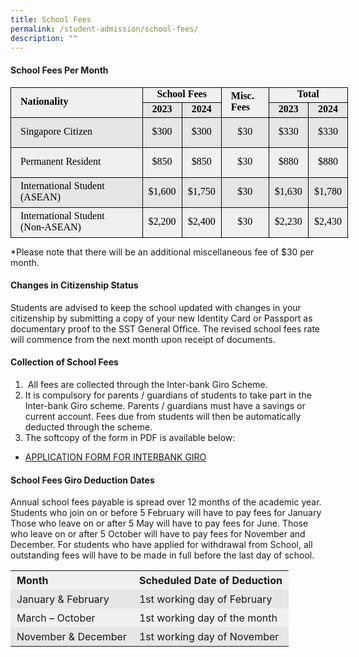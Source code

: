 ```yaml
---
title: School Fees
permalink: /student-admission/school-fees/
description: ""
---
```

#### School Fees Per Month

  

<table style="font-family: Arial, Helvetica, sans-serif; font-size: small; font-style: normal; font-variant-ligatures: normal; font-variant-caps: normal; font-weight: 400; letter-spacing: normal; orphans: 2; text-align: start; text-transform: none; white-space: normal; widows: 2; word-spacing: 0px; -webkit-text-stroke-width: 0px; background-color: rgb(255, 255, 255); text-decoration-thickness: initial; text-decoration-style: initial; text-decoration-color: initial; color: rgb(80, 0, 80); border-collapse: collapse; width: 405pt;" width="540" cellspacing="0" cellpadding="0" border="0"><colgroup><col style="width: 165pt;" width="220"><col style="width: 48pt;" span="5" width="64"></colgroup><tbody><tr style="height: 15pt;" height="20"><td style="margin: 0px; height: 30pt; width: 165pt; font-size: 12pt; font-weight: 700; font-family: &quot;Times New Roman&quot;, serif; vertical-align: middle; border-width: 1pt 0.5pt 0.5pt 1pt; border-style: solid; border-color: windowtext; background: rgb(240, 240, 240); padding-left: 15px; padding-top: 1px; padding-right: 1px; color: black;" width="220" height="40" rowspan="2">Nationality</td><td style="margin: 0px; border-left: none; width: 96pt; font-size: 12pt; font-weight: 700; font-family: &quot;Times New Roman&quot;, serif; text-align: center; vertical-align: middle; border-top: 1pt solid windowtext; border-right: 0.5pt solid windowtext; border-bottom: 0.5pt solid windowtext; background: rgb(240, 240, 240); padding-top: 1px; padding-right: 1px; padding-left: 1px; color: black;" width="128" colspan="2">School Fees</td><td style="margin: 0px; width: 48pt; font-size: 12pt; font-weight: 700; font-family: &quot;Times New Roman&quot;, serif; vertical-align: middle; border-width: 1pt 0.5pt 0.5pt; border-style: solid; border-color: windowtext; background: rgb(240, 240, 240); padding-left: 15px; padding-top: 1px; padding-right: 1px; color: black;" width="64" rowspan="2">Misc. Fees</td><td style="margin: 0px; border-right: 1pt solid black; border-left: none; width: 96pt; font-size: 12pt; font-weight: 700; font-family: &quot;Times New Roman&quot;, serif; text-align: center; vertical-align: middle; border-top: 1pt solid windowtext; border-bottom: 0.5pt solid windowtext; background: rgb(240, 240, 240); padding-top: 1px; padding-right: 1px; padding-left: 1px; color: black;" width="128" colspan="2">Total</td></tr><tr style="height: 15pt;" height="20"><td style="margin: 0px; height: 15pt; border-top: none; border-left: none; width: 48pt; font-size: 12pt; font-weight: 700; font-family: &quot;Times New Roman&quot;, serif; text-align: center; vertical-align: middle; border-right: 0.5pt solid windowtext; border-bottom: 0.5pt solid windowtext; background: rgb(230, 230, 230); padding-top: 1px; padding-right: 1px; padding-left: 1px; color: black;" width="64" height="20">2023</td><td style="margin: 0px; border-top: none; border-left: none; width: 48pt; font-size: 12pt; font-weight: 700; font-family: &quot;Times New Roman&quot;, serif; text-align: center; vertical-align: middle; border-right: 0.5pt solid windowtext; border-bottom: 0.5pt solid windowtext; background: rgb(230, 230, 230); padding-top: 1px; padding-right: 1px; padding-left: 1px; color: black;" width="64">2024</td><td style="margin: 0px; border-top: none; border-left: none; width: 48pt; font-size: 12pt; font-weight: 700; font-family: &quot;Times New Roman&quot;, serif; text-align: center; vertical-align: middle; border-right: 0.5pt solid windowtext; border-bottom: 0.5pt solid windowtext; background: rgb(230, 230, 230); padding-top: 1px; padding-right: 1px; padding-left: 1px; color: black;" width="64">2023</td><td style="margin: 0px; border-top: none; border-left: none; width: 48pt; font-size: 12pt; font-weight: 700; font-family: &quot;Times New Roman&quot;, serif; text-align: center; vertical-align: middle; border-right: 1pt solid windowtext; border-bottom: 0.5pt solid windowtext; background: rgb(230, 230, 230); padding-top: 1px; padding-right: 1px; padding-left: 1px; color: black;" width="64">2024</td></tr><tr style="height: 36pt;" height="48"><td style="margin: 0px; height: 36pt; border-top: none; width: 165pt; font-size: 12pt; font-family: &quot;Times New Roman&quot;, serif; vertical-align: middle; border-right: 0.5pt solid windowtext; border-bottom: 0.5pt solid windowtext; border-left: 1pt solid windowtext; background: rgb(230, 230, 230); padding-left: 15px; padding-top: 1px; padding-right: 1px; color: black;" width="220" height="48">Singapore Citizen</td><td style="margin: 0px; border-top: none; border-left: none; width: 48pt; font-size: 12pt; font-family: &quot;Times New Roman&quot;, serif; text-align: center; vertical-align: middle; border-right: 0.5pt solid windowtext; border-bottom: 0.5pt solid windowtext; background: rgb(230, 230, 230); padding-top: 1px; padding-right: 1px; padding-left: 1px; color: black;" width="64">$300</td><td style="margin: 0px; border-top: none; border-left: none; width: 48pt; font-size: 12pt; font-family: &quot;Times New Roman&quot;, serif; text-align: center; vertical-align: middle; border-right: 0.5pt solid windowtext; border-bottom: 0.5pt solid windowtext; background: rgb(230, 230, 230); padding-top: 1px; padding-right: 1px; padding-left: 1px; color: black;" width="64">$300</td><td style="margin: 0px; border-top: none; border-left: none; width: 48pt; font-size: 12pt; font-family: &quot;Times New Roman&quot;, serif; text-align: center; vertical-align: middle; border-right: 0.5pt solid windowtext; border-bottom: 0.5pt solid windowtext; background: rgb(230, 230, 230); padding-top: 1px; padding-right: 1px; padding-left: 1px; color: black;" width="64">$30</td><td style="margin: 0px; border-top: none; border-left: none; width: 48pt; font-size: 12pt; font-family: &quot;Times New Roman&quot;, serif; text-align: center; vertical-align: middle; border-right: 0.5pt solid windowtext; border-bottom: 0.5pt solid windowtext; background: rgb(230, 230, 230); padding-top: 1px; padding-right: 1px; padding-left: 1px; color: black;" width="64">$330</td><td style="margin: 0px; border-top: none; border-left: none; width: 48pt; font-size: 12pt; font-family: &quot;Times New Roman&quot;, serif; text-align: center; vertical-align: middle; border-right: 1pt solid windowtext; border-bottom: 0.5pt solid windowtext; background: rgb(230, 230, 230); padding-top: 1px; padding-right: 1px; padding-left: 1px; color: black;" width="64">$330</td></tr><tr style="height: 36pt;" height="48"><td style="margin: 0px; height: 36pt; border-top: none; width: 165pt; font-size: 12pt; font-family: &quot;Times New Roman&quot;, serif; vertical-align: middle; border-right: 0.5pt solid windowtext; border-bottom: 0.5pt solid windowtext; border-left: 1pt solid windowtext; background: rgb(240, 240, 240); padding-left: 15px; padding-top: 1px; padding-right: 1px; color: black;" width="220" height="48">Permanent Resident</td><td style="margin: 0px; border-top: none; border-left: none; width: 48pt; font-size: 12pt; font-family: &quot;Times New Roman&quot;, serif; text-align: center; vertical-align: middle; border-right: 0.5pt solid windowtext; border-bottom: 0.5pt solid windowtext; background: rgb(240, 240, 240); padding-top: 1px; padding-right: 1px; padding-left: 1px; color: black;" width="64">$850</td><td style="margin: 0px; border-top: none; border-left: none; width: 48pt; font-size: 12pt; font-family: &quot;Times New Roman&quot;, serif; text-align: center; vertical-align: middle; border-right: 0.5pt solid windowtext; border-bottom: 0.5pt solid windowtext; background: rgb(240, 240, 240); padding-top: 1px; padding-right: 1px; padding-left: 1px; color: black;" width="64">$850</td><td style="margin: 0px; border-top: none; border-left: none; width: 48pt; font-size: 12pt; font-family: &quot;Times New Roman&quot;, serif; text-align: center; vertical-align: middle; border-right: 0.5pt solid windowtext; border-bottom: 0.5pt solid windowtext; background: rgb(240, 240, 240); padding-top: 1px; padding-right: 1px; padding-left: 1px; color: black;" width="64">$30</td><td style="margin: 0px; border-top: none; border-left: none; width: 48pt; font-size: 12pt; font-family: &quot;Times New Roman&quot;, serif; text-align: center; vertical-align: middle; border-right: 0.5pt solid windowtext; border-bottom: 0.5pt solid windowtext; background: rgb(240, 240, 240); padding-top: 1px; padding-right: 1px; padding-left: 1px; color: black;" width="64">$880</td><td style="margin: 0px; border-top: none; border-left: none; width: 48pt; font-size: 12pt; font-family: &quot;Times New Roman&quot;, serif; text-align: center; vertical-align: middle; border-right: 1pt solid windowtext; border-bottom: 0.5pt solid windowtext; background: rgb(240, 240, 240); padding-top: 1px; padding-right: 1px; padding-left: 1px; color: black;" width="64">$880</td></tr><tr style="height: 36pt;" height="48"><td style="margin: 0px; height: 36pt; border-top: none; width: 165pt; font-size: 12pt; font-family: &quot;Times New Roman&quot;, serif; vertical-align: middle; border-right: 0.5pt solid windowtext; border-bottom: 0.5pt solid windowtext; border-left: 1pt solid windowtext; background: rgb(230, 230, 230); padding-left: 15px; padding-top: 1px; padding-right: 1px; color: black;" width="220" height="48">International Student<br>(ASEAN)</td><td style="margin: 0px; border-top: none; border-left: none; width: 48pt; font-size: 12pt; font-family: &quot;Times New Roman&quot;, serif; text-align: center; vertical-align: middle; border-right: 0.5pt solid windowtext; border-bottom: 0.5pt solid windowtext; background: rgb(230, 230, 230); padding-top: 1px; padding-right: 1px; padding-left: 1px; color: black;" width="64">$1,600</td><td style="margin: 0px; border-top: none; border-left: none; width: 48pt; font-size: 12pt; font-family: &quot;Times New Roman&quot;, serif; text-align: center; vertical-align: middle; border-right: 0.5pt solid windowtext; border-bottom: 0.5pt solid windowtext; background: rgb(230, 230, 230); padding-top: 1px; padding-right: 1px; padding-left: 1px; color: black;" width="64">$1,750</td><td style="margin: 0px; border-top: none; border-left: none; width: 48pt; font-size: 12pt; font-family: &quot;Times New Roman&quot;, serif; text-align: center; vertical-align: middle; border-right: 0.5pt solid windowtext; border-bottom: 0.5pt solid windowtext; background: rgb(230, 230, 230); padding-top: 1px; padding-right: 1px; padding-left: 1px; color: black;" width="64">$30</td><td style="margin: 0px; border-top: none; border-left: none; width: 48pt; font-size: 12pt; font-family: &quot;Times New Roman&quot;, serif; text-align: center; vertical-align: middle; border-right: 0.5pt solid windowtext; border-bottom: 0.5pt solid windowtext; background: rgb(230, 230, 230); padding-top: 1px; padding-right: 1px; padding-left: 1px; color: black;" width="64">$1,630</td><td style="margin: 0px; border-top: none; border-left: none; width: 48pt; font-size: 12pt; font-family: &quot;Times New Roman&quot;, serif; text-align: center; vertical-align: middle; border-right: 1pt solid windowtext; border-bottom: 0.5pt solid windowtext; background: rgb(230, 230, 230); padding-top: 1px; padding-right: 1px; padding-left: 1px; color: black;" width="64">$1,780</td></tr><tr style="height: 36pt;" height="48"><td style="margin: 0px; height: 36pt; border-top: none; width: 165pt; font-size: 12pt; font-family: &quot;Times New Roman&quot;, serif; vertical-align: middle; border-right: 0.5pt solid windowtext; border-bottom: 1pt solid windowtext; border-left: 1pt solid windowtext; background: rgb(240, 240, 240); padding-left: 15px; padding-top: 1px; padding-right: 1px; color: black;" width="220" height="48">International Student<br>(Non-ASEAN)</td><td style="margin: 0px; border-top: none; border-left: none; width: 48pt; font-size: 12pt; font-family: &quot;Times New Roman&quot;, serif; text-align: center; vertical-align: middle; border-right: 0.5pt solid windowtext; border-bottom: 1pt solid windowtext; background: rgb(240, 240, 240); padding-top: 1px; padding-right: 1px; padding-left: 1px; color: black;" width="64">$2,200</td><td style="margin: 0px; border-top: none; border-left: none; width: 48pt; font-size: 12pt; font-family: &quot;Times New Roman&quot;, serif; text-align: center; vertical-align: middle; border-right: 0.5pt solid windowtext; border-bottom: 1pt solid windowtext; background: rgb(240, 240, 240); padding-top: 1px; padding-right: 1px; padding-left: 1px; color: black;" width="64">$2,400</td><td style="margin: 0px; border-top: none; border-left: none; width: 48pt; font-size: 12pt; font-family: &quot;Times New Roman&quot;, serif; text-align: center; vertical-align: middle; border-right: 0.5pt solid windowtext; border-bottom: 1pt solid windowtext; background: rgb(240, 240, 240); padding-top: 1px; padding-right: 1px; padding-left: 1px; color: black;" width="64">$30</td><td style="margin: 0px; border-top: none; border-left: none; width: 48pt; font-size: 12pt; font-family: &quot;Times New Roman&quot;, serif; text-align: center; vertical-align: middle; border-right: 0.5pt solid windowtext; border-bottom: 1pt solid windowtext; background: rgb(240, 240, 240); padding-top: 1px; padding-right: 1px; padding-left: 1px; color: black;" width="64">$2,230</td><td style="margin: 0px; border-top: none; border-left: none; width: 48pt; font-size: 12pt; font-family: &quot;Times New Roman&quot;, serif; text-align: center; vertical-align: middle; border-right: 1pt solid windowtext; border-bottom: 1pt solid windowtext; background: rgb(240, 240, 240); padding-top: 1px; padding-right: 1px; padding-left: 1px; color: black;" width="64">$2,430</td></tr></tbody></table>

*Please note that there will be an additional miscellaneous fee of $30 per month.


#### Changes in Citizenship Status

Students are advised to keep the school updated with changes in your citizenship by submitting a copy of your new Identity Card or Passport as documentary proof to the SST General Office. The revised school fees rate will commence from the next month upon receipt of documents.

#### Collection of School Fees

1.  &nbsp;All fees are collected through the Inter-bank Giro Scheme.
2.  It is compulsory for parents / guardians of students to take part in the Inter-bank Giro scheme. Parents / guardians must have a savings or current account. Fees due from students will then be automatically deducted through the scheme.
3.  The softcopy of the form in PDF is available below:
* [APPLICATION FORM FOR INTERBANK GIRO](/files/application%20form%20for%20interbank%20giro.pdf)

#### School Fees Giro Deduction Dates

Annual school fees payable is spread over 12 months of the academic year. Students who join on or before 5 February will have to pay fees for January Those who leave on or after 5 May will have to pay fees for June. Those who leave on or after 5 October will have to pay fees for November and December. For students who have applied for withdrawal from School, all outstanding fees will have to be made in full before the last day of school.

<table style="box-sizing: inherit; border-collapse: collapse; border-spacing: 0px; width: 820px; max-width: 100%;"><tbody style="box-sizing: inherit;"><tr style="box-sizing: inherit; background: rgb(240, 240, 240);"><td style="box-sizing: inherit; padding: 5px 10px; border-color: transparent;"><strong style="box-sizing: inherit; font-weight: bold;">Month</strong></td><td style="box-sizing: inherit; padding: 5px 10px; border-color: transparent;"><strong style="box-sizing: inherit; font-weight: bold;">Scheduled Date of Deduction</strong></td></tr><tr style="box-sizing: inherit; background: rgb(230, 230, 230);"><td style="box-sizing: inherit; padding: 5px 10px; border-color: transparent;">January &amp; February</td><td style="box-sizing: inherit; padding: 5px 10px; border-color: transparent;">1st working day of February</td></tr><tr style="box-sizing: inherit; background: rgb(240, 240, 240);"><td style="box-sizing: inherit; padding: 5px 10px; border-color: transparent;">March – October</td><td style="box-sizing: inherit; padding: 5px 10px; border-color: transparent;">1st working day of the month</td></tr><tr style="box-sizing: inherit; background: rgb(230, 230, 230);"><td style="box-sizing: inherit; padding: 5px 10px; border-color: transparent;">November &amp; December</td><td style="box-sizing: inherit; padding: 5px 10px; border-color: transparent;">1st working day of November</td></tr></tbody></table>